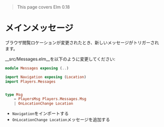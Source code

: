 > This page covers Elm 0.18

# メインメッセージ

ブラウザ閲覧ロケーションが変更されたとき、新しいメッセージがトリガーされます。

__src/Messages.elm__を以下のように変更してください:

```elm
module Messages exposing (..)

import Navigation exposing (Location)
import Players.Messages


type Msg
    = PlayersMsg Players.Messages.Msg
    | OnLocationChange Location
```

- `Navigation`をインポートする
- `OnLocationChange Location`メッセージを追加する
